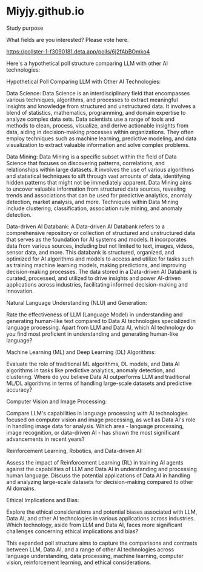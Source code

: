 # Miyjy.github.io
Study purpose


What fields are you interested? Please vote here.

https://pollster-1-f3090181.deta.app/polls/6j2fAbBOmko4

Here's a hypothetical poll structure comparing LLM with other AI technologies:

Hypothetical Poll Comparing LLM with Other AI Technologies:

Data Science:
Data Science is an interdisciplinary field that encompasses various techniques, algorithms, and processes to extract meaningful insights and knowledge from structured and unstructured data. It involves a blend of statistics, mathematics, programming, and domain expertise to analyze complex data sets. Data scientists use a range of tools and methods to clean, process, visualize, and derive actionable insights from data, aiding in decision-making processes within organizations. They often employ techniques such as machine learning, predictive modeling, and data visualization to extract valuable information and solve complex problems.

Data Mining:
Data Mining is a specific subset within the field of Data Science that focuses on discovering patterns, correlations, and relationships within large datasets. It involves the use of various algorithms and statistical techniques to sift through vast amounts of data, identifying hidden patterns that might not be immediately apparent. Data Mining aims to uncover valuable information from structured data sources, revealing trends and associations that can be used for predictive analytics, anomaly detection, market analysis, and more. Techniques within Data Mining include clustering, classification, association rule mining, and anomaly detection.

Data-driven AI Databank:
A Data-driven AI Databank refers to a comprehensive repository or collection of structured and unstructured data that serves as the foundation for AI systems and models. It incorporates data from various sources, including but not limited to text, images, videos, sensor data, and more. This databank is structured, organized, and optimized for AI algorithms and models to access and utilize for tasks such as training machine learning models, making predictions, and improving decision-making processes. The data stored in a Data-driven AI Databank is curated, processed, and utilized to drive insights and power AI-driven applications across industries, facilitating informed decision-making and innovation.

Natural Language Understanding (NLU) and Generation:

Rate the effectiveness of LLM (Language Model) in understanding and generating human-like text compared to Data AI technologies specialized in language processing.
Apart from LLM and Data AI, which AI technology do you find most proficient in understanding and generating human-like language?

Machine Learning (ML) and Deep Learning (DL) Algorithms:

Evaluate the role of traditional ML algorithms, DL models, and Data AI algorithms in tasks like predictive analytics, anomaly detection, and clustering.
Where do you believe Data AI outperforms LLM and traditional ML/DL algorithms in terms of handling large-scale datasets and predictive accuracy?

Computer Vision and Image Processing:

Compare LLM's capabilities in language processing with AI technologies focused on computer vision and image processing, as well as Data AI's role in handling image data for analysis.
Which area - language processing, image recognition, or data-driven AI - has shown the most significant advancements in recent years?

Reinforcement Learning, Robotics, and Data-driven AI:

Assess the impact of Reinforcement Learning (RL) in training AI agents against the capabilities of LLM and Data AI in understanding and processing human language.
Discuss the potential applications of Data AI in handling and analyzing large-scale datasets for decision-making compared to other AI domains.

Ethical Implications and Bias:

Explore the ethical considerations and potential biases associated with LLM, Data AI, and other AI technologies in various applications across industries.
Which technology, aside from LLM and Data AI, faces more significant challenges concerning ethical implications and bias?

This expanded poll structure aims to capture the comparisons and contrasts between LLM, Data AI, and a range of other AI technologies across language understanding, data processing, machine learning, computer vision, reinforcement learning, and ethical considerations.




